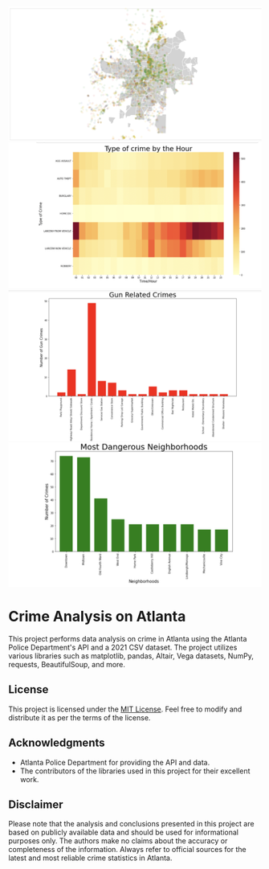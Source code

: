 ![Crime Analysis](AltairMap.png)
![Crime Analysis](Heatmap.png)
![Crime Analysis](Setting.png)
![Crime Analysis](Dangerous.png)


# Crime Analysis on Atlanta

This project performs data analysis on crime in Atlanta using the Atlanta Police Department's API and a 2021 CSV dataset. The project utilizes various libraries such as matplotlib, pandas, Altair, Vega datasets, NumPy, requests, BeautifulSoup, and more.

## License

This project is licensed under the [MIT License](LICENSE). Feel free to modify and distribute it as per the terms of the license.

## Acknowledgments

- Atlanta Police Department for providing the API and data.
- The contributors of the libraries used in this project for their excellent work.

## Disclaimer

Please note that the analysis and conclusions presented in this project are based on publicly available data and should be used for informational purposes only. The authors make no claims about the accuracy or completeness of the information. Always refer to official sources for the latest and most reliable crime statistics in Atlanta.

